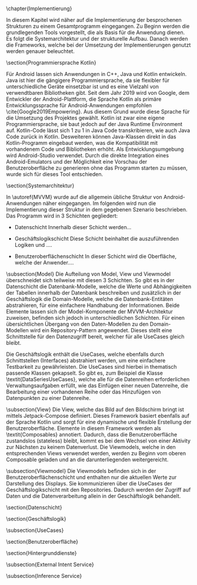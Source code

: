 \chapter{Implementierung}

In diesem Kapitel wird näher auf die Implementierung der besprochenen Strukturen zu einem Gesamtprogramm eingegangen. Zu Beginn werden die grundlegenden Tools vorgestellt, die als Basis für die Anwendung dienen. Es folgt die Systemarchitektur und der strukturelle Aufbau. Danach werden die Frameworks, welche bei der Umsetzung der Implementierungen genutzt werden genauer beleuchtet.

\section{Programmiersprache Kotlin}

Für Android lassen sich Anwendungen in C++, Java und Kotlin entwickeln. Java ist hier die gängigere Programmiersprache, da sie flexibler für unterschiedliche Geräte einsetzbar ist und es eine Vielzahl von verwendtbaren Bibliotheken gibt. Seit dem Jahr 2019 wird von Google, dem Entwickler der Android-Plattform, die Sprache Kotlin als primäre Entwicklungssprache für Android-Anwendungen empfohlen \cite{Google2019Empowering}. Aus diesem Grund wurde diese Sprache für die Umsetzung des Projektes gewählt. Kotlin ist zwar eine eigene Programmiersprache, sie baut jedoch auf der Java Runtime Environment auf. Kotlin-Code lässt sich 1 zu 1 in Java Code transkribieren, wie auch Java Code zurück in Kotlin. Desweiteren können Java-Klassen direkt in das Kotlin-Programm eingebaut werden, was die Kompatibilität mit vorhandenem Code und Bibliotheken erhöht. Als Entwicklungsumgebung wird Android-Studio verwendet. Durch die direkte Integration eines Android-Emulators und der Möglichkeit eine Vorschau der Benutzeroberfläche zu generieren ohne das Programm starten zu müssen, wurde sich für dieses Tool entschieden.

\section{Systemarchitektur}

In \autoref{MVVM} wurde auf die allgemein übliche Struktur von Android-Anwendungen näher eingegangen. Im folgenden wird nun die Implementierung dieser Struktur in dem gegebenen Szenario beschrieben. Das Programm wird in 3 Schichten gegliedert:

- Datenschicht
	Innerhalb dieser Schicht werden...

- Geschäftslogikschicht
		Diese Schicht beinhaltet die auszuführenden Logiken und ....
- Benutzeroberflächenschicht
		In dieser Schicht wird die Oberfläche, welche der Anwender....

\subsection{Model}
Die Aufteilung von Model, View und Viewmodel überschneidet sich teilweise mit diesen 3 Schichten. So gibt es in der Datenschicht die Datenbank-Modelle, welche die Werte und Abhängigkeiten der Tabellen innerhalb der Datenbank beschreiben und zusätzlich in der Geschäftslogik die Domain-Modelle, welche die Datenbank-Entitäten abstrahieren, für eine einfachere Handhabung der Informationen. Beide Elemente lassen sich der Model-Komponente der MVVM-Architektur zuweisen, befinden sich jedoch in unterschiedlichen Schichten. Für einen übersichtlichen Übergang von den Daten-Modellen zu den Domain-Modellen wird ein Repository-Pattern angewendet. Dieses stellt eine Schnittstelle für den Datenzugriff bereit, welcher für alle UseCases gleich bleibt.

Die Geschäftslogik enthält die UseCases, welche ebenfalls durch Schnittstellen (Interfaces) abstrahiert werden, um eine einfachere Testbarkeit zu gewährleisten. Die UseCases sind hierbei in thematisch passende Klassen gekapselt. So gibt es, zum Beispiel die Klasse \textit{DataSeriesUseCases}, welche alle für die Datenreihen erforderlichen Verwaltungsaufgaben erfüllt, wie das Einfügen einer neuen Datenreihe, die Bearbeitung einer vorhandenen Reihe oder das Hinzufügen von Datenpunkten zu einer Datenreihe.

\subsection{View}
Die View, welche das Bild auf den Bildschirm bringt ist mittels Jetpack-Compose definiert. Dieses Framework basiert ebenfalls auf der Sprache Kotlin und sorgt für eine dynamische und flexible Erstellung der Benutzeroberfläche. Elemente in diesem Framework werden als \textit{Composables} annotiert. Dadurch, dass die Benutzeroberfläche zustandslos (stateless) bleibt, kommt es bei dem Wechsel von einer Aktivity zur Nächsten zu keinem Datenverlust. Die Viewmodels, welche in den entsprechenden Views verwendet werden, werden zu Beginn vom oberen Composable geladen und an die darunterliegenden weitergereicht.

\subsection{Viewmodel}
Die Viewmodels befinden sich in der Benutzeroberflächenschicht und enthalten nur die aktuellen Werte zur Darstellung des Displays. Sie kommunizieren über die UseCases der Geschäftslogikschicht mit den Repositories. Dadurch werden der Zugriff auf Daten und die Datenverarbeitung allein in der Geschäftslogik behandelt.

\section{Datenschicht}

\section{Geschäftslogik}

\subsection{UseCases}

\section{Benutzeroberfläche}

\section{Hintergrunddienste}

\subsection{External Intent Service}

\subsection{Inference Service}